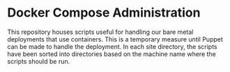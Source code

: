 # Docker Compose Administration

This repository houses scripts useful for handling our bare metal deployments that use containers. This is a temporary measure until Puppet can be made to handle the deployment.
In each site directory, the scripts have been sorted into directories based on the machine name where the scripts should be run.
